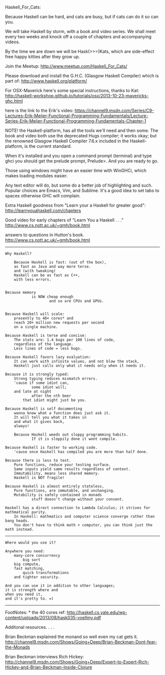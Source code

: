 Haskell_For_Cats:

Because Haskell can be hard, and cats are busy, but if cats can do it so can you.   

We will take Haskell by storm, with a book and video series. 
We shall meet every two weeks and knock off a couple of chapters and accompanying videos. 

By the time we are down we will be Hask(>>=)Kats, which are side-effect free happy kitties after they grow up. 

Join the Meetup:
http://www.meetup.com/Haskell_For_Cats/

Please download and install the G.H.C. (Glasgow Haskell Compiler) which is part of: 
http://www.haskell.org/platform/ 

For OSX-Maverick here's some special instructions, thanks to Kat: 
http://haskell-workshop.github.io/tutorials/osx/2013-10-23-mavericks-ghc.html  


here  is the link to the Erik's video:
https://channel9.msdn.com/Series/C9-Lectures-Erik-Meijer-Functional-Programming-Fundamentals/Lecture-Series-Erik-Meijer-Functional-Programming-Fundamentals-Chapter-1

NOTE! the Haskell-platform, has all the tools we'll need and then some. 
The book and video both use the deprecated Hugs compiler; it works okay; 
but the renowned Glasgow Haskell Compiler  7.6.x included in the Haskell-platform, 
is the current standard. 

When it's installed and you open a command prompt (terminal) and type ghci 
you should get the prelude prompt, Prelude>. 
And you are ready to go. 

Those using windows might have an easier time with WinGHCi, 
which makes loading modules easier. 

Any text editor will do, but some do a better job of highlighting and such. 
Popular choices are Emacs, Vim, and Sublime. 
It's a good idea to set tabs to spaces otherwise GHC will complain. 

 

Extra Haskell  goodness from "Learn your a Haskell for greater good": 
http://learnyouahaskell.com/chapters

Good video for early chapters of "Learn You a Haskell . . ." 
http://www.cs.nott.ac.uk/~gmh/book.html

answers to questions in Hutton's book.
http://www.cs.nott.ac.uk/~gmh/book.html

---------------------------------------------	

	Why Haskell? 

        Because Haskell is fast: (out of the box), 
		as fast as Java and way more terse.
		and (with tweaking) 
		Haskell can be as fast as C++, 
		with less errors.
	
	
	Because memory 
                is NOW cheap enough 
                        and so are CPUs and GPUs.
	
	
	Because Haskell will scale: 
		presently to 40+ cores* and 
		reach 20+ million new requests per second 
		on a single machine.
	
	Because Haskell is terse and concise: 
		The stats are: 1.4 bugs per 100 lines of code, 
		regardless of the language.
		Less lines of code = less bugs.
		
	Because Haskell favors lazy evaluation:
		It can work with infinite values, and not blow the stack, 
		Haskell just calls only what it needs only when it needs it.

	Because it is strongly typed:
		Strong typing reduces mismatch errors. 
		'cause if some idiot can, 
                some idiot will; 
		and late at night 
                after the nth beer 
			that idiot might just be you.
	
	Because Haskell is self documenting
		wanna know what a function does just ask it.
		It will tell you what it takes in 
		and what it gives back, 
		always!
	
        Because Haskell weeds out sloppy programming habits. 
                If it is sloppily done it wont compile.

	Because Haskell is faster to working code. 
		'cause once Haskell has compiled you are more than half done.

	Because there is less to test. 
		Pure functions, reduce your testing surface. 
		Same inputs yield same results regardless of context. 
		Immutability, means less shared memory. 
		Haskell is NOT fragile!  

	Because Haskell is almost entirely stateless, 
		Pure functions, are immutable, and unchanging.  
		Mutability is safely contained in monads 
                stuff doesn't change without your consent.
                 
	Haskell has a direct connection to Lambda Calculus; it strives for mathmatical purity. 
		In Haskell: mathmatics and computer science converge rather than bang heads.
		You don't have to think math + computor, you can think just the math instead. 

---------------------------
		
	Where would you use it?
	
	Anywhere you need: 
		many-core concurrency 
      		big sort
		big compute, 
		fast matching,
      		quick transformations
		and tighter security.
	
	And you can use it in addition to other languages; 
	it is strength where and 
	when you need it, 
	and it's pretty to. =) 
	 
-----------------------------
FootNotes: * the 40 cores ref: http://haskell.cs.yale.edu/wp-content/uploads/2013/08/hask035-voellmy.pdf

Additonal resources. . . .

Brian Beckman explained the monand so well even my cat gets it. 
http://channel9.msdn.com/Shows/Going+Deep/Brian-Beckman-Dont-fear-the-Monads

Brian Beckman interviews Rich Hickey: 
http://channel9.msdn.com/Shows/Going+Deep/Expert-to-Expert-Rich-Hickey-and-Brian-Beckman-Inside-Clojure
